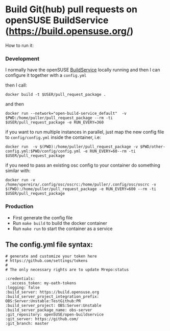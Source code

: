 # Build Git(hub) pull requests on openSUSE BuildService (https://build.opensuse.org/)

How to run it:

### Development

I normally have the openSUSE [BuildService](https://github.com/openSUSE/open-build-service/wiki/Development-Environment-Tips-&-Tricks) locally running and then I can configure it together with a ```config.yml```

then I call:

```
docker build -t $USER/pull_request_package .
```

and then

```
docker run --network="open-build-service_default"  -v $PWD:/home/puller/pull_request_package --rm -ti $USER/pull_request_package -e RUN_EVERY=360
```

if you want to run multiple instances in parallel, just map the new config file
to ```config/config.yml``` inside the container, i.e:

```
docker run  -v $(PWD):/home/puller/pull_request_package -v $PWD/other-config.yml:$PWD/config/config.yml -e RUN_EVERY=60--rm -ti $USER/pull_request_package
```

if you need to pass an existing osc config to your container do something
similar with:

```
docker run -v /home/vpereira/.config/osc/oscrc:/home/puller/.config/osc/oscrc -v $(PWD):/home/puller/pull_request_package -e RUN_EVERY=600 --rm -ti $USER/pull_request_package
```

### Production

- First generate the config file
- Run ```make build``` to build the docker container
- Run ```make run``` to start the container as a service


## The config.yml file syntax:

```
# generate and customize your token here
# https://github.com/settings/tokens
#
# The only necessary rights are to update Mrepo:status

:credentials:
  :access_token: my-oath-tokens
:logging: false
:build_server: https://build.opensuse.org
:build_server_project_integration_prefix: OBS:Server:Unstable:TestGithub:PR
:build_server_project: OBS:Server:Unstable
:build_server_package_name: obs-server
:git_repository: openSUSE/open-buildservice
:git_server: https://github.com/
:git_branch: master

```

